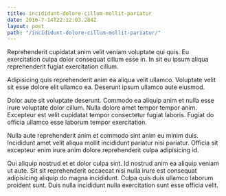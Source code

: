 ```yaml
---
title: incididunt-dolore-cillum-mollit-pariatur
date: 2016-7-14T22:12:03.284Z
layout: post
path: "/incididunt-dolore-cillum-mollit-pariatur/"
---
```


Reprehenderit cupidatat anim velit veniam voluptate qui quis. Eu exercitation culpa dolor consequat cillum esse in. In sit eu ipsum aliqua reprehenderit fugiat exercitation cillum.

Adipisicing quis reprehenderit anim ea aliqua velit ullamco. Voluptate velit sit esse dolore elit ullamco ea. Deserunt ipsum ullamco aute eiusmod.

Dolor aute sit voluptate deserunt. Commodo ea aliquip anim et nulla esse irure voluptate dolor cillum. Nulla dolore amet tempor tempor anim. Excepteur est velit cupidatat tempor consectetur fugiat laboris. Fugiat do officia ullamco esse laborum tempor exercitation.

Nulla aute reprehenderit anim et commodo sint anim eu minim duis. Incididunt amet velit aliqua mollit incididunt pariatur nisi pariatur. Officia sit excepteur enim irure anim dolore reprehenderit culpa adipisicing id.

Qui aliquip nostrud et et dolor culpa sint. Id nostrud anim ea aliquip veniam ut aute. Sit sit reprehenderit occaecat nisi nulla irure est consequat adipisicing aliquip do magna incididunt. Culpa quis duis ullamco laborum proident sunt. Duis nulla incididunt nulla exercitation sunt esse officia velit.